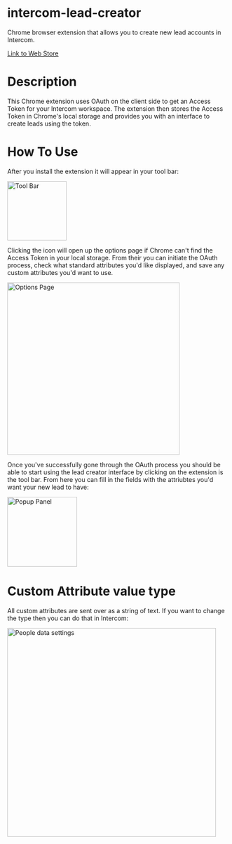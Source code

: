 # intercom-lead-creator
Chrome browser extension that allows you to create new lead accounts in Intercom.

<a href="https://chrome.google.com/webstore/detail/intercom-lead-creator/pipblbgebpmphicjdbdlcadahpgglbef">Link to Web Store</a>

# Description
This Chrome extension uses OAuth on the client side to get an Access Token for your Intercom workspace. The extension then stores the Access Token in Chrome's local storage and provides you with an interface to create leads using the token.

# How To Use
After you install the extension it will appear in your tool bar:

<img width="135" alt="Tool Bar" src="https://user-images.githubusercontent.com/15332721/59629753-660e1980-90f8-11e9-8cdf-118a447ed5e3.png">

Clicking the icon will open up the options page if Chrome can't find the Access Token in your local storage. From their you can initiate the OAuth process, check what standard attributes you'd like displayed, and save any custom attributes you'd want to use.

<img width="393" alt="Options Page" src="https://user-images.githubusercontent.com/15332721/59629431-a325dc00-90f7-11e9-9e51-cbaa275d6752.png">

Once you've successfully gone through the OAuth process you should be able to start using the lead creator interface by clicking on the extension is the tool bar. From here you can fill in the fields with the attriubtes you'd want your new lead to have:

<img width="159" alt="Popup Panel" src="https://user-images.githubusercontent.com/15332721/59629621-1e878d80-90f8-11e9-814b-bcc974c6c4d9.png">

# Custom Attribute value type
All custom attributes are sent over as a string of text. If you want to change the type then you can do that in Intercom:

<img width="476" alt="People data settings" src="https://user-images.githubusercontent.com/15332721/59630508-50015880-90fa-11e9-9842-6ab0f3ef8915.png">
